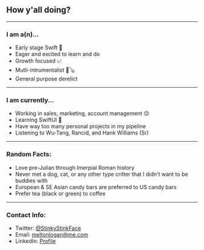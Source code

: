 ## How y'all doing?

--- 

### I am a(n)...
- Early stage Swift 📱
- Eager and excited to learn and do
- Growth focused 📈
- Mutli-intrumentalist 🎸🪕
- General purpose derelict 

---

### I am currently...

- Working in sales, marketing, account management 😔
- Learning SwiftUI 🥰
- Have way too many personal projects in my pipeline
- Listening to Wu-Tang, Rancid, and Hank Williams (Sr)

---

### Random Facts:

- Love pre-Julian through Imerpial Roman history
- Never met a dog, cat, or any other type critter that I didn't want to be buddies with
- European & SE Asian candy bars are preferred to US candy bars
- Prefer tea (black or green) to coffee

---

### Contact Info:

- Twitter: [@StinkyStinkFace](https://twitter.com/StinkyStinkFace)
- Email: [meltonlogan@me.com](mailto:meltonlogan@me.com)
- LinkedIn: [Profile](https://www.linkedin.com/in/logan-melton-7924021b5/)
